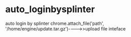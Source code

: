 # auto_loginbysplinter
auto login by splinter
chrome.attach_file('path', '/home/engine/update.tar.gz')---->>upload file inteface

